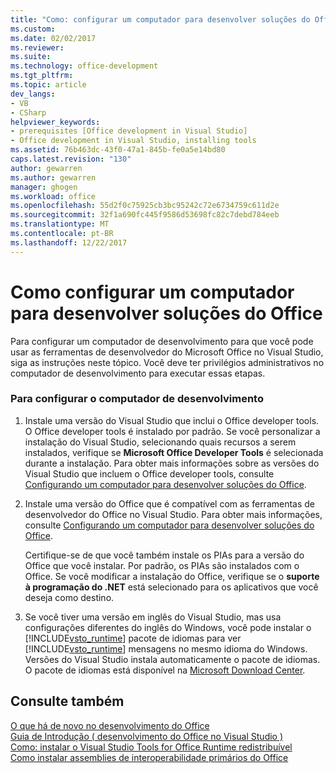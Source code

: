 ```yaml
---
title: "Como: configurar um computador para desenvolver soluções do Office | Microsoft Docs"
ms.custom: 
ms.date: 02/02/2017
ms.reviewer: 
ms.suite: 
ms.technology: office-development
ms.tgt_pltfrm: 
ms.topic: article
dev_langs:
- VB
- CSharp
helpviewer_keywords:
- prerequisites [Office development in Visual Studio]
- Office development in Visual Studio, installing tools
ms.assetid: 76b463dc-43f0-47a1-845b-fe0a5e14bd80
caps.latest.revision: "130"
author: gewarren
ms.author: gewarren
manager: ghogen
ms.workload: office
ms.openlocfilehash: 55d2f0c75925cb3bc95242c72e6734759c611d2e
ms.sourcegitcommit: 32f1a690fc445f9586d53698fc82c7debd784eeb
ms.translationtype: MT
ms.contentlocale: pt-BR
ms.lasthandoff: 12/22/2017
---
```

# <a name="how-to-configure-a-computer-to-develop-office-solutions"></a>Como configurar um computador para desenvolver soluções do Office
  Para configurar um computador de desenvolvimento para que você pode usar as ferramentas de desenvolvedor do Microsoft Office no Visual Studio, siga as instruções neste tópico. Você deve ter privilégios administrativos no computador de desenvolvimento para executar essas etapas.  
  
### <a name="to-configure-the-development-computer"></a>Para configurar o computador de desenvolvimento  
  
1.  Instale uma versão do Visual Studio que inclui o Office developer tools. O Office developer tools é instalado por padrão. Se você personalizar a instalação do Visual Studio, selecionando quais recursos a serem instalados, verifique se **Microsoft Office Developer Tools** é selecionada durante a instalação. Para obter mais informações sobre as versões do Visual Studio que incluem o Office developer tools, consulte [Configurando um computador para desenvolver soluções do Office](../vsto/configuring-a-computer-to-develop-office-solutions.md).  
  
2.  Instale uma versão do Office que é compatível com as ferramentas de desenvolvedor do Office no Visual Studio. Para obter mais informações, consulte [Configurando um computador para desenvolver soluções do Office](../vsto/configuring-a-computer-to-develop-office-solutions.md).  
  
     Certifique-se de que você também instale os PIAs para a versão do Office que você instalar. Por padrão, os PIAs são instalados com o Office. Se você modificar a instalação do Office, verifique se o **suporte à programação do .NET** está selecionado para os aplicativos que você deseja como destino.  
  
3.  Se você tiver uma versão em inglês do Visual Studio, mas usa configurações diferentes do inglês do Windows, você pode instalar o [!INCLUDE[vsto_runtime](../vsto/includes/vsto-runtime-md.md)] pacote de idiomas para ver [!INCLUDE[vsto_runtime](../vsto/includes/vsto-runtime-md.md)] mensagens no mesmo idioma do Windows. Versões do Visual Studio instala automaticamente o pacote de idiomas. O pacote de idiomas está disponível na [Microsoft Download Center](http://go.microsoft.com/fwlink/?LinkId=140386).  
  
## <a name="see-also"></a>Consulte também  
 [O que há de novo no desenvolvimento do Office](http://msdn.microsoft.com/en-us/bf054af2-c896-4723-aa15-6381145b14bb)   
 [Guia de Introdução &#40; desenvolvimento do Office no Visual Studio &#41;](../vsto/getting-started-office-development-in-visual-studio.md)   
 [Como: instalar o Visual Studio Tools for Office Runtime redistribuível](../vsto/how-to-install-the-visual-studio-tools-for-office-runtime-redistributable.md)   
 [Como instalar assemblies de interoperabilidade primários do Office](../vsto/how-to-install-office-primary-interop-assemblies.md)  
  
  